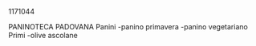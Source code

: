 1171044 

PANINOTECA PADOVANA 
Panini
 -panino primavera 
 -panino vegetariano
Primi 
 -olive ascolane